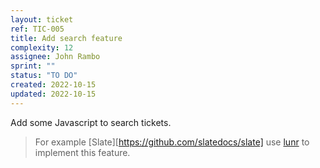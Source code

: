 ```yaml
---
layout: ticket
ref: TIC-005
title: Add search feature
complexity: 12
assignee: John Rambo
sprint: ""
status: "TO DO"
created: 2022-10-15
updated: 2022-10-15
---
```

Add some Javascript to search tickets.

> For example [Slate][https://github.com/slatedocs/slate] use [lunr](https://lunrjs.com/) to implement this feature.
